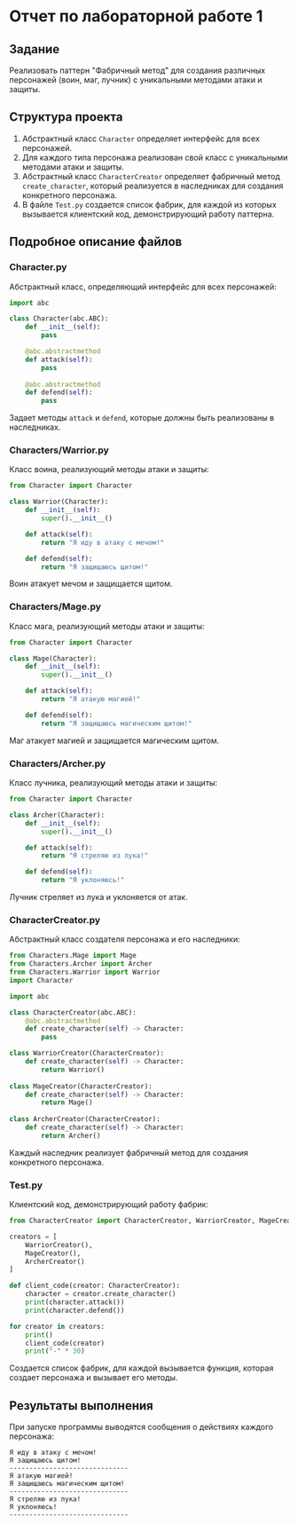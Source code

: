 # Отчет по лабораторной работе 1

## Задание
Реализовать паттерн "Фабричный метод" для создания различных персонажей (воин, маг, лучник) с уникальными методами атаки и защиты.

## Структура проекта

1. Абстрактный класс `Character` определяет интерфейс для всех персонажей.
2. Для каждого типа персонажа реализован свой класс с уникальными методами атаки и защиты.
3. Абстрактный класс `CharacterCreator` определяет фабричный метод `create_character`, который реализуется в наследниках для создания конкретного персонажа.
4. В файле `Test.py` создается список фабрик, для каждой из которых вызывается клиентский код, демонстрирующий работу паттерна.

## Подробное описание файлов

### Character.py
Абстрактный класс, определяющий интерфейс для всех персонажей:
```python
import abc

class Character(abc.ABC):
	def __init__(self):
		pass

	@abc.abstractmethod
	def attack(self):
		pass
    
	@abc.abstractmethod
	def defend(self):
		pass
```
Задает методы `attack` и `defend`, которые должны быть реализованы в наследниках.

### Characters/Warrior.py
Класс воина, реализующий методы атаки и защиты:
```python
from Character import Character

class Warrior(Character):
	def __init__(self):
		super().__init__()

	def attack(self):
		return "Я иду в атаку с мечом!"

	def defend(self):
		return "Я защищаюсь щитом!"
```
Воин атакует мечом и защищается щитом.

### Characters/Mage.py
Класс мага, реализующий методы атаки и защиты:
```python
from Character import Character

class Mage(Character):
	def __init__(self):
		super().__init__()

	def attack(self):
		return "Я атакую магией!"

	def defend(self):
		return "Я защищаюсь магическим щитом!"
```
Маг атакует магией и защищается магическим щитом.

### Characters/Archer.py
Класс лучника, реализующий методы атаки и защиты:
```python
from Character import Character

class Archer(Character):
	def __init__(self):
		super().__init__()

	def attack(self):
		return "Я стреляю из лука!"

	def defend(self):
		return "Я уклоняюсь!"
```
Лучник стреляет из лука и уклоняется от атак.

### CharacterCreator.py
Абстрактный класс создателя персонажа и его наследники:
```python
from Characters.Mage import Mage
from Characters.Archer import Archer
from Characters.Warrior import Warrior
import Character

import abc

class CharacterCreator(abc.ABC):
	@abc.abstractmethod
	def create_character(self) -> Character:
		pass

class WarriorCreator(CharacterCreator):
	def create_character(self) -> Character:
		return Warrior()
    
class MageCreator(CharacterCreator):
	def create_character(self) -> Character:
		return Mage()
    
class ArcherCreator(CharacterCreator):
	def create_character(self) -> Character:
		return Archer()
```
Каждый наследник реализует фабричный метод для создания конкретного персонажа.

### Test.py
Клиентский код, демонстрирующий работу фабрик:
```python
from CharacterCreator import CharacterCreator, WarriorCreator, MageCreator, ArcherCreator

creators = [
	WarriorCreator(),
	MageCreator(),
	ArcherCreator()
]

def client_code(creator: CharacterCreator):
	character = creator.create_character()
	print(character.attack())
	print(character.defend())

for creator in creators:
	print()
	client_code(creator)
	print("-" * 30)
```
Создается список фабрик, для каждой вызывается функция, которая создает персонажа и вызывает его методы.


## Результаты выполнения
При запуске программы выводятся сообщения о действиях каждого персонажа:

```
Я иду в атаку с мечом!
Я защищаюсь щитом!
------------------------------
Я атакую магией!
Я защищаюсь магическим щитом!
------------------------------
Я стреляю из лука!
Я уклоняюсь!
------------------------------
```
